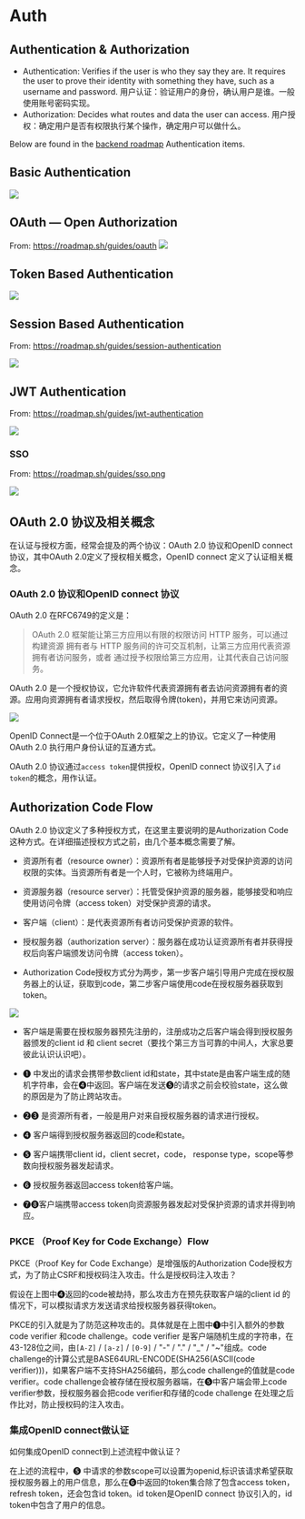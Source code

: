 # Auth

## Authentication & Authorization

- Authentication: Verifies if the user is who they say they are. It requires the user to prove their identity with something they have, such as a username and password. 用户认证：验证用户的身份，确认用户是谁。一般使用账号密码实现。
- Authorization: Decides what routes and data the user can access. 用户授权：确定用户是否有权限执行某个操作，确定用户可以做什么。

Below are found in the [backend roadmap](https://roadmap.sh/backend) Authentication items.

## Basic Authentication

![](https://roadmap.sh/guides/basic-authentication.png)

## OAuth — Open Authorization

From: https://roadmap.sh/guides/oauth
![](./image/OAuth.png)

## Token Based Authentication

![](https://roadmap.sh/guides/token-authentication.png)

## Session Based Authentication

From: https://roadmap.sh/guides/session-authentication

![](./image/session-authentication.png)

## JWT Authentication

From: https://roadmap.sh/guides/jwt-authentication

![](./image/jwt-authentication.png)

### SSO

From: https://roadmap.sh/guides/sso.png

![](./image/sso.png)

## OAuth 2.0 协议及相关概念

在认证与授权方面，经常会提及的两个协议：OAuth 2.0 协议和OpenID connect 协议，其中OAuth 2.0定义了授权相关概念，OpenID connect 定义了认证相关概念。

### OAuth 2.0 协议和OpenID connect 协议

OAuth 2.0 在RFC6749的定义是：

> OAuth 2.0 框架能让第三方应用以有限的权限访问 HTTP 服务，可以通过构建资源 拥有者与 HTTP 服务间的许可交互机制，让第三方应用代表资源拥有者访问服务，或者 通过授予权限给第三方应用，让其代表自己访问服务。

OAuth 2.0 是一个授权协议，它允许软件代表资源拥有者去访问资源拥有者的资源。应用向资源拥有者请求授权，然后取得令牌(token)，并用它来访问资源。

![](./image/auth1.png)

OpenID Connect是一个位于OAuth 2.0框架之上的协议。它定义了一种使用 OAuth 2.0 执行用户身份认证的互通方式。

OAuth 2.0 协议通过`access token`提供授权，OpenID connect 协议引入了`id token`的概念，用作认证。

## Authorization Code Flow

OAuth 2.0 协议定义了多种授权方式，在这里主要说明的是Authorization Code这种方式。在详细描述授权方式之前，由几个基本概念需要了解。

- 资源所有者（resource owner）：资源所有者是能够授予对受保护资源的访问权限的实体。当资源所有者是一个人时，它被称为终端用户。

- 资源服务器（resource server）：托管受保护资源的服务器，能够接受和响应使用访问令牌（access token）对受保护资源的请求。

- 客户端（client）：是代表资源所有者访问受保护资源的软件。

- 授权服务器（authorization server）：服务器在成功认证资源所有者并获得授权后向客户端颁发访问令牌（access token）。

- Authorization Code授权方式分为两步，第一步客户端引导用户完成在授权服务器上的认证，获取到code，第二步客户端使用code在授权服务器获取到token。

![](./image/auth2.png)

- 客户端是需要在授权服务器预先注册的，注册成功之后客户端会得到授权服务器颁发的client id 和 client secret（要找个第三方当可靠的中间人，大家总要彼此认识认识吧）。

- ❶ 中发出的请求会携带参数client id和state，其中state是由客户端生成的随机字符串，会在❹中返回。客户端在发送❺的请求之前会校验state，这么做的原因是为了防止跨站攻击。

- ❷❸ 是资源所有者，一般是用户对来自授权服务器的请求进行授权。

- ❹ 客户端得到授权服务器返回的code和state。

- ❺ 客户端携带client id，client secret，code， response type，scope等参数向授权服务器发起请求。

- ❻ 授权服务器返回access token给客户端。

- ❼❽客户端携带access token向资源服务器发起对受保护资源的请求并得到响应。

### PKCE （Proof Key for Code Exchange）Flow

PKCE（Proof Key for Code Exchange）是增强版的Authorization Code授权方式，为了防止CSRF和授权码注入攻击。什么是授权码注入攻击？

假设在上图中❹返回的code被劫持，那么攻击方在预先获取客户端的client id 的情况下，可以模拟请求方发送请求给授权服务器获得token。

PKCE的引入就是为了防范这种攻击的。具体就是在上图中❶中引入额外的参数code verifier 和code challenge。code verifier 是客户端随机生成的字符串，在43-128位之间，由`[A-Z]` / `[a-z]` / `[0-9]` / "-" / "." / "\_" / "~"组成。code challenge的计算公式是BASE64URL-ENCODE(SHA256(ASCII(code verifier)))，如果客户端不支持SHA256编码，那么code challenge的值就是code verifier。code challenge会被存储在授权服务器端，在❺中客户端会带上code verifier参数，授权服务器会把code verifier和存储的code challenge 在处理之后作比对，防止授权码的注入攻击。

### 集成OpenID connect做认证

如何集成OpenID connect到上述流程中做认证？

在上述的流程中，❺ 中请求的参数scope可以设置为openid,标识该请求希望获取授权服务器上的用户信息，那么在❻中返回的token集合除了包含access token， refresh token，还会包含id token。id token是OpenID connect 协议引入的，id token中包含了用户的信息。
